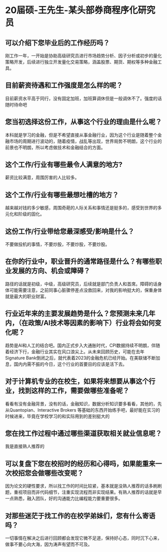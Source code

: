 # 20届硕-王先生-某头部券商程序化研究员
## 可以介绍下您毕业后的工作经历吗？
刚工作一年，一开始是协助高级研究员进行市场趋势分析、因子分析或初步的量化策略开发，后续进行独立开发量化交易策略，涵盖股票、期货、期权等多种金融工具。
## 目前薪资待遇和工作强度是怎么样的呢？
目前薪资水平高于同行，没有固定加班，加班算调休但是一般调休不了。强度的话随时待命吧
## 您当初选择这份工作，从事这个行业的理由是什么呢？
本科就是学习的金融，但是不希望直接从事金融行业，因为这个行业是随着整个金融市场的周期进行波动的，随着疫情，战乱等出现，世界局势不明朗，这个行业的前景也不明朗，所以考虑做技术和金融结合的方面。
## 这个工作/行业有哪些最令人满意的地方?
薪资比较满意，周围厉害的人比较多。
## 这个工作/行业有哪些最想吐槽的地方？
越来越对钱的多少敏感，周围奇葩的人际关系和事情还是挺多的，感受到世界的多元化和阶级的固化。
## 这份工作/行业带给您最深感受/影响是什么？
不要做投机的事情，不要炒股，不要炒股，不要炒股。
## 在你的行业中，职业晋升的通常路径是什么？有哪些职业发展的方向、机会或障碍？
路径的话就是初级，中级，高级研究员，后续就是部门负责人和首席。障碍的话身体可能需要注意，之前同事心脏骤停差点没救回来，对我的影响挺大的，保重身体就是最大的职业财富。
## 行业近年来的主要发展趋势是什么？您预测未来几年内，（在政策/AI技术等因素的影响下）行业将会如何变化呢？
趋势是AI和人工的结合吧。国内正式步入大通胀时代，CPI数据持续不明朗，伴随着经济下行，金融行业其实在风口浪尖上。从未来回顾历史，可能在去年Signature Bank倒闭之后，就代表着2023的金融危机已经开始。在美联储不断加息，国内内需不振的今日，这个行业的首要目的应该是活下去。
## 对于计算机专业的在校生，如果将来想要从事这个行业，找到这样的工作，需要做哪些准备呢？
看看有没有金融背景，没有的话，金融知识，数据分析知识要多看看，其他的，先从Quantopian、Interactive Brokers 等基础的东西开始练手吧，最好能在实习的时候进来，毕竟在学校学习的和实际用到的差别挺大的
## 您在找工作过程中通过哪些渠道获取相关就业信息呢？
我是直接熟人推荐的
## 可以复盘下您在校招时的经历和心得吗，如果能重来一次校招您会做哪些改变呢？
因为论文的硬性要求，所以找工作的时间比较紧，基本就是没熟人推荐的话多刷刷题，重视项目而非代码细节，注重实现流程而非实现结果。有熟人推荐的话就是早一点熟悉，融入团队，好的沟通能力比编程能力要重要很多。
## 对那些迷茫于找工作的在校学弟妹们，您有什么寄语吗？
一切事情在解决之后进行回顾都会发现它微不足道，保持好心态，同时沉下心来，做事不要心向大海，因为涛声有望而不可及。
